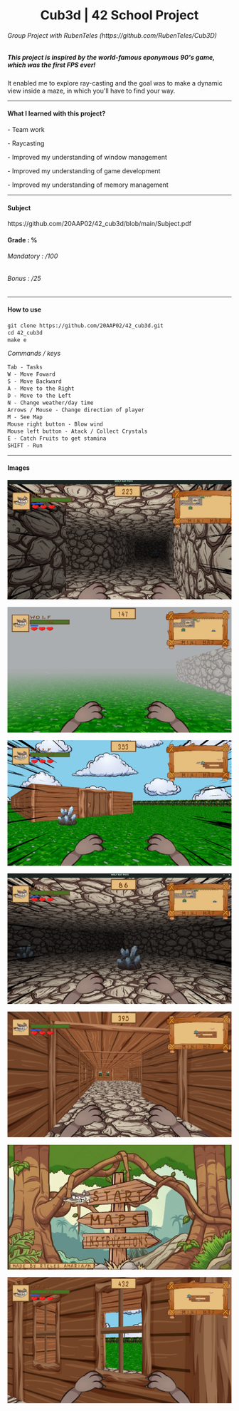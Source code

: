 <h1 align="center"> Cub3d | 42 School Project </h1>
<h6>Group Project with RubenTeles (https://github.com/RubenTeles/Cub3D)</h6>
<h5>This project is inspired by the world-famous eponymous 90's game, which was the first FPS ever!</h5>
<p>It enabled me to explore ray-casting and the goal was to make a dynamic view inside a maze, in which you'll have to find your way.</p>

-----

<h4>What I learned with this project?</h4>
<p> - Team work</p>
<p> - Raycasting</p>
<p> - Improved my understanding of window management</p>
<p> - Improved my understanding of game development</p>
<p> - Improved my understanding of memory management</p>

----

<h4>Subject</h4>
https://github.com/20AAP02/42_cub3d/blob/main/Subject.pdf
<br>
<h4>Grade : %</h4>
<h6>Mandatory : /100</h6>
<h6>Bonus : /25</h6>

----

<h4>How to use</h4>

```
git clone https://github.com/20AAP02/42_cub3d.git
cd 42_cub3d
make e
```

<i>Commands / keys</i>
```
Tab - Tasks  
W - Move Foward  
S - Move Backward  
A - Move to the Right  
D - Move to the Left  
N - Change weather/day time  
Arrows / Mouse - Change direction of player  
M - See Map  
Mouse right button - Blow wind  
Mouse left button - Atack / Collect Crystals  
E - Catch Fruits to get stamina  
SHIFT - Run  
```

----

<h4>Images</h4>

![alt text](https://github.com/20AAP02/42_cub3d/blob/main/images/cave2.png)

![alt text](https://github.com/20AAP02/42_cub3d/blob/main/images/fog.png)

![alt text](https://github.com/20AAP02/42_cub3d/blob/main/images/house.png)

![alt text](https://github.com/20AAP02/42_cub3d/blob/main/images/inside_cave.png)

![alt text](https://github.com/20AAP02/42_cub3d/blob/main/images/inside_house.png)

![alt text](https://github.com/20AAP02/42_cub3d/blob/main/images/start_menu.png)

![alt text](https://github.com/20AAP02/42_cub3d/blob/main/images/window.png)
